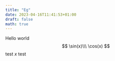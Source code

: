 ```yaml
---
title: "Eg"
date: 2023-04-16T11:41:53+01:00
draft: false
math: true
---
```


Hello world
$$
\sin(x)\\\
\cos(x)
$$
test $x$ test

